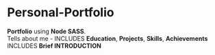 # Personal-Portfolio

**Portfolio** using **Node SASS**.
<br/>
Tells about me - 
INCLUDES **Education**, **Projects**, **Skills**, **Achievements**
INCLUDES **Brief INTRODUCTION**
